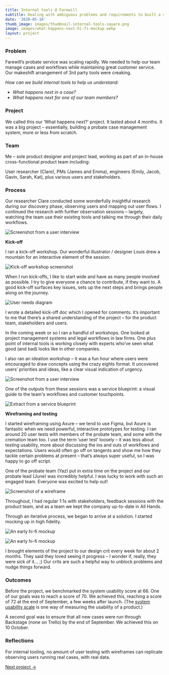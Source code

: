 ```yaml
---
title: Internal tools @ Farewill
subtitle: Dealing with ambiguous problems and requirements to built a significant 0 to 1 product · 2020
date: '2020-05-10'
thumb_image: images/thumbnail-internal-tools-square.png
image: images/what-happens-next-hi-fi-mockup.webp
layout: project
---
```


### Problem

Farewill’s probate service was scaling rapidly. We needed to help our team manage cases and workflows while maintaining great customer service. Our makeshift arrangement of 3rd party tools were creaking. 

*How can we build internal tools to help us understand:*
* *What happens next in a case?*
* *What happens next for one of our team members?*

### Project

We called this our ‘What happens next?’ project. It lasted about 4 months. It was a big project – essentially, building a probate case management system, more or less from scratch. 

### Team
Me – sole product designer and project lead, working as part of an in-house cross-functional product team including:

User researcher (Clare), PMs (James and Emma), engineers (Emily, Jacob, Gavin, Sarah, Kat), plus various users and stakeholders. 

### Process
Our researcher Clare conducted some wonderfully insightful research during our discovery phase, observing users and mapping out user flows. I continued the research with further observation sessions – largely, watching the team use their existing tools and talking me through their daily workflows. 

![Screenshot from a user interview](/images/what-happens-next-user-observation.webp "Screenshot from a user interview")

**Kick-off**

I ran a kick-off workshop. Our wonderful illustrator / designer Louis drew a mountain for an interactive element of the session. 

![Kick-off workshop screenshot](/images/what-happens-next-kick-off.webp "Kick-off workshop screenshot")

When I run kick-offs, I like to start wide and have as many people involved as possible. I try to give everyone a chance to contribute, if they want to. A good kick-off surfaces key issues, sets up the next steps and brings people along on the journey.

![User needs diagram](/images/what-happens-next-user-needs.webp "User needs diagram")

I wrote a detailed kick-off doc which I opened for comments. it’s important to me that there’s a shared understanding of the project – for the product team, stakeholders and users. 

In the coming week or so I ran a handful of workshops. One looked at project management systems and legal workflows in law firms. One plus point of internal tools is working closely with experts who’ve seen what good (and bad) looks like in other companies. 

I also ran an ideation workshop – it was a fun hour where users were encouraged to draw concepts using the crazy eights format. It uncovered users’ priorities and ideas, like a clear visual indication of urgency.

![Screenshot from a user interview](/images/what-happens-next-ideation.webp "Screenshot from a user interview")

One of the outputs from these sessions was a service blueprint: a visual guide to the team's workflows and customer touchpoints.

![Extract from a service blueprint](/images/what-happens-next-service-blueprint.webp "Extract from a service blueprint")

**Wireframing and testing**

I started wireframing using Axure – we tend to use Figma, but Axure is fantastic when we need powerful, interactive prototypes for testing. I ran around 20 user tests with members of the probate team, and some with the cremation team too. I use the term ‘user test’ loosely – it was less about testing usability, more about discussing the ins and outs of workflows and expectations. Users would often go off on tangents and show me how they tackle certain problems at present – that’s always super useful, so I was happy to go off script. 

One of the probate team (Yaz) put in extra time on the project and our probate lead (June) was incredibly helpful. I was lucky to work with such an engaged team. Everyone was excited to help out!

![Screenshot of a wireframe](/images/what-happens-next-wireframe.webp "Screenshot of a wireframe")

Throughout, I had regular 1:1s with stakeholders, feedback sessions with the product team, and as a team we kept the company up-to-date in All Hands.

Through an iterative process, we began to arrive at a solution. I started mocking up in high fidelity. 

![An early hi-fi mockup](/images/what-happens-next-hi-fi-mockup.webp "An early hi-fi mockup")

![An early hi-fi mockup](/images/what-happens-next-hi-fi-mockup-2.webp "An early hi-fi mockup")

I brought elements of the project to our design crit every week for about 2 months. They said they loved seeing it progress – I wonder if, really, they were sick of it… ;) Our crits are such a helpful way to unblock problems and nudge things forward.


### Outcomes

Before the project, we benchmarked the system usability score at 66. One of our goals was to reach a score of 70. We achieved this, reaching a score of 72 at the end of September, a few weeks after launch. (The [system usability scale](https://www.usability.gov/how-to-and-tools/methods/system-usability-scale.html) is one way of measuring the usability of a product.)

A second goal was to ensure that all new cases were run through Backstage (none on Trello) by the end of September. We achieved this on 10 October.

###  Reflections

For internal tooling, no amount of user testing with wireframes can replicate observing users running real cases, with real data.

[Next project →](/portfolio/gathering-info-person-died-farewill)